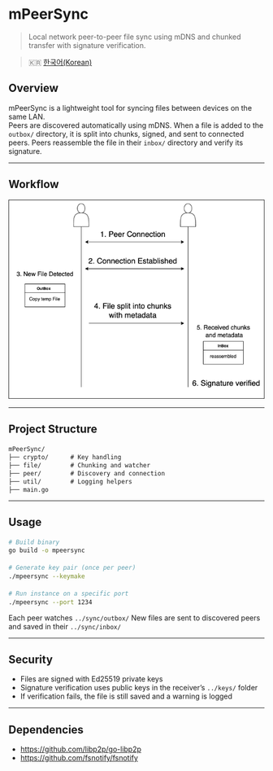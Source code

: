 # mPeerSync
> Local network peer-to-peer file sync using mDNS and chunked transfer with signature verification.

> 🇰🇷 [한국어(Korean)](./README.ko.md)

## Overview

mPeerSync is a lightweight tool for syncing files between devices on the same LAN.  
Peers are discovered automatically using mDNS. When a file is added to the `outbox/` directory, it is split into chunks, signed, and sent to connected peers. Peers reassemble the file in their `inbox/` directory and verify its signature.

---

## Workflow

![Flow](./diagram.png)

---

## Project Structure

```
mPeerSync/
├── crypto/      # Key handling
├── file/        # Chunking and watcher
├── peer/        # Discovery and connection
├── util/        # Logging helpers
├── main.go
```

---

## Usage

```bash
# Build binary
go build -o mpeersync

# Generate key pair (once per peer)
./mpeersync --keymake

# Run instance on a specific port
./mpeersync --port 1234
```

Each peer watches `../sync/outbox/`
New files are sent to discovered peers and saved in their `../sync/inbox/`

---

## Security

- Files are signed with Ed25519 private keys
- Signature verification uses public keys in the receiver’s `../keys/` folder
- If verification fails, the file is still saved and a warning is logged

---

## Dependencies

- https://github.com/libp2p/go-libp2p
- https://github.com/fsnotify/fsnotify